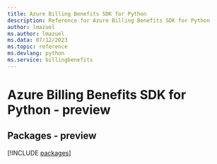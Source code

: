 ```yaml
---
title: Azure Billing Benefits SDK for Python
description: Reference for Azure Billing Benefits SDK for Python
author: lmazuel
ms.author: lmazuel
ms.data: 07/12/2023
ms.topic: reference
ms.devlang: python
ms.service: billingbenefits
---
```

# Azure Billing Benefits SDK for Python - preview
## Packages - preview
[!INCLUDE [packages](billing-benefits-index.md)]